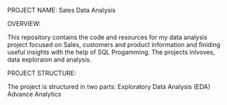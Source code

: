 PROJECT NAME: Sales Data Analysis

OVERVIEW:

This repository contains the code and resources for my data analysis project focused on Sales, customers and product information and finiding useful insights with the help of SQL Progamming. The projects inlvoves, data exploraion and analysis.

PROJECT STRUCTURE:

The project is structured in two parts:
Exploratory Data Analysis (EDA)
Advance Analytics





